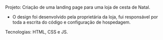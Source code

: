 Projeto:  Criação de uma landing page para uma loja de cesta de Natal. 
- O design foi desenvolvido pela proprietária da loja, fui responsável por toda a escrita do código e configuração de hospedagem.

Tecnologias: HTML, CSS e JS.
